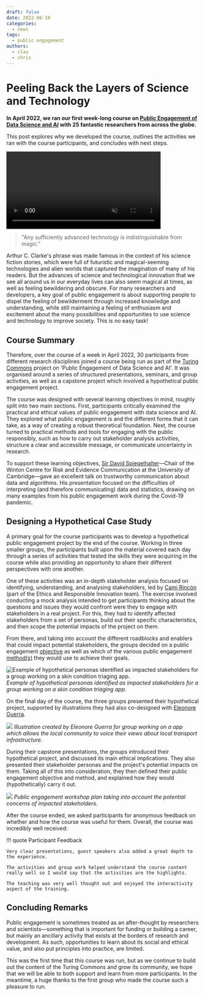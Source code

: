 ```yaml
---
draft: false 
date: 2022-06-10
categories:
  - news
tags:
  - public engagement
authors:
  - clau
  - chris
---
```


# Peeling Back the Layers of Science and Technology

**In April 2022, we ran our first week-long course on [Public Engagement of Data Science and AI](../../skills-tracks/ped/index.md) with 25 fantastic researchers from across the globe.**

This post explores why we developed the course, outlines the activities we ran with the course participants, and concludes with next steps.

<!-- more -->

<video width="80%" autoplay loop muted>
    <source src="https://raw.githubusercontent.com/alan-turing-institute/turing-commons/main/docs/assets/images/animations/phone_peel.mp4" type="video/mp4"/>
            Your browser does not support the video tag.
</video>

> "Any sufficiently advanced technology is indistinguishable from magic."

Arthur C. Clarke's phrase was made famous in the context of his science fiction stories, which were full of futuristic and magical-seeming technologies and alien worlds that captured the imagination of many of his readers.
But the advances of science and technological innovation that we see all around us in our everyday lives can also seem magical at times, as well as feeling bewildering and obscure.
For many researchers and developers, a key goal of public engagement is about supporting people to dispel the feeling of bewilderment through increased knowledge and understanding, while still maintaining a feeling of enthusiasm and excitement about the many possibilities and opportunities to use science and technology to improve society.
This is no easy task!

## Course Summary

Therefore, over the course of a week in April 2022, 30 participants from different research disciplines joined a course being run as part of the [Turing Commons](https://turing-commons.netlify.app) project on 'Public Engagement of Data Science and AI'. It was organised around a series of structured presentations, seminars, and group activities, as well as a capstone project which involved a hypothetical public engagement project.

The course was designed with several learning objectives in mind, roughly split into two main sections. First, participants critically examined the practical and ethical values of public engagement with data science and AI. They explored what public engagement is and the different forms that it can take, as a way of creating a robust theoretical foundation. Next, the course turned to practical methods and tools for engaging with the public responsibly, such as how to carry out stakeholder analysis activities, structure a clear and accessible message, or communicate uncertainty in research.

To support these learning objectives, [Sir David Spiegelhalter](https://www.turing.ac.uk/people/guest-speakers/david-spiegelhalter)—Chair of the Winton Centre for Risk and Evidence Communication at the University of Cambridge—gave an excellent talk on trustworthy communication about data and algorithms. His presentation focused on the difficulties of interpreting (and therefore communicating) data and statistics, drawing on many examples from his public engagement work during the Covid-19 pandemic.

## Designing a Hypothetical Case Study

A primary goal for the course participants was to develop a hypothetical public engagement project by the end of the course. Working in three smaller groups, the participants built upon the material covered each day through a series of activities that tested the skills they were acquiring in the course while also providing an opportunity to share their different perspectives with one another.

One of these activities was an in-depth stakeholder analysis focused on identifying, understanding, and analysing stakeholders, led by [Cami Rincón](https://www.turing.ac.uk/people/researchers/cami-rincon) (part of the Ethics and Responsible Innovation team). The exercise involved conducting a mock analysis intended to get participants thinking about the questions and issues they would confront were they to engage with stakeholders in a real project. For this, they had to identify affected stakeholders from a set of personas, build out their specific characteristics, and then scope the potential impacts of the project on them.

From there, and taking into account the different roadblocks and enablers that could impact potential stakeholders, the groups decided on a public engagement [objective](https://turing-commons.netlify.app/ped/chapter1/goals/) as well as which of the various public engagement [method(s)](https://turing-commons.netlify.app/ped/chapter3/how/) they would use to achieve their goals.

![Example of hypothetical personas identified as impacted stakeholders for a group working on a skin condition triaging app.](../../assets/images/blog/personas.png)
*Example of hypothetical personas identified as impacted stakeholders for a group working on a skin condition triaging app.*

On the final day of the course, the three groups presented their hypothetical project, supported by illustrations they had also co-designed with [Eleonore Guerra](https://www.eleonoreguerra.com).

![](../../assets/images/blog/transport4u.jpg)
*Illustration created by Eleonore Guerra for group working on a app which allows the local community to voice their views about local transport infrastructure.*

During their capstone presentations, the groups introduced their hypothetical project, and discussed its main ethical implications. They also presented their stakeholder personas and the project's potential impacts on them. Taking all of this into consideration, they then defined their public engagement objective and method, and explained how they would (hypothetically) carry it out.

![](../../assets/images/blog/pe_plan.jpg)
*Public engagement workshop plan taking into account the potential concerns of impacted stakeholders.*

After the course ended, we asked participants for anonymous feedback on whether and how the course was useful for them. Overall, the course was incredibly well received:

!!! quote Participant Feedback

    Very clear presentations, guest speakers also added a great depth to the experience.
    
    The activities and group work helped understand the course content really well so I would say that the activities are the highlights.
    
    The teaching was very well thought out and enjoyed the interactivity aspect of the training.

## Concluding Remarks

Public engagement is sometimes treated as an after-thought by researchers and scientists—something that is important for funding or building a career, but mainly an ancillary activity that exists at the borders of research and development. As such, opportunities to learn about its social and ethical value, and also put principles into practice, are limited.

This was the first time that this course was run, but as we continue to build out the content of the Turing Commons and grow its community, we hope that we will be able to both support and learn from more participants. In the meantime, a huge thanks to the first group who made the course such a pleasure to run.
